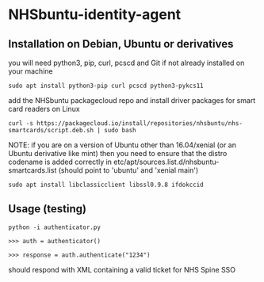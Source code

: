 # NHSbuntu-identity-agent

## Installation on Debian, Ubuntu or derivatives
you will need python3, pip, curl, pcscd and Git if not already installed on your machine

`sudo apt install python3-pip curl pcscd python3-pykcs11`

add the NHSbuntu packagecloud repo and install driver packages for smart card readers on Linux

`curl -s https://packagecloud.io/install/repositories/nhsbuntu/nhs-smartcards/script.deb.sh | sudo bash`

NOTE: if you are on a version of Ubuntu other than 16.04/xenial (or an Ubuntu derivative like mint) then you need to ensure that the distro codename is added correctly in etc/apt/sources.list.d/nhsbuntu-smartcards.list (should point to 'ubuntu' and 'xenial main')

`sudo apt install libclassicclient libssl0.9.8 ifdokccid`

## Usage (testing)

`python -i authenticator.py`

`>>> auth = authenticator()`

`>>> response = auth.authenticate("1234")`

should respond with XML containing a valid ticket for NHS Spine SSO
